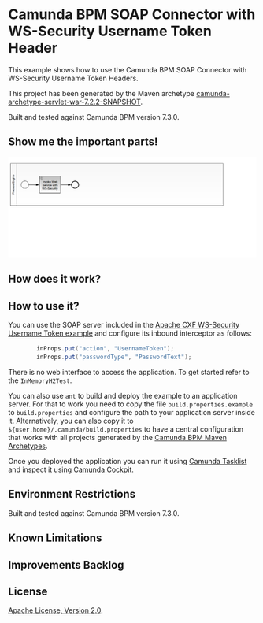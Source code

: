 Camunda BPM SOAP Connector with WS-Security Username Token Header
=================================================================

This example shows how to use the Camunda BPM SOAP Connector with WS-Security Username Token Headers.

This project has been generated by the Maven archetype
[camunda-archetype-servlet-war-7.2.2-SNAPSHOT](http://docs.camunda.org/latest/guides/user-guide/#process-applications-maven-project-templates-archetypes).

Built and tested against Camunda BPM version 7.3.0.


Show me the important parts!
----------------------------

![BPMN Process](src/main/resources/process.png)


How does it work?
-----------------


How to use it?
--------------

You can use the SOAP server included in the [Apache CXF WS-Security Username Token example](https://git-wip-us.apache.org/repos/asf?p=cxf.git;a=tree;f=distribution/src/main/release/samples/ws_security/ut;h=614c2dc41edce0a7c50c333a5fde364c3e7adac1;hb=HEAD)
and configure its inbound interceptor as follows:

```java
        inProps.put("action", "UsernameToken");
        inProps.put("passwordType", "PasswordText");
```

There is no web interface to access the application.
To get started refer to the `InMemoryH2Test`.

You can also use `ant` to build and deploy the example to an application server.
For that to work you need to copy the file `build.properties.example` to `build.properties`
and configure the path to your application server inside it.
Alternatively, you can also copy it to `${user.home}/.camunda/build.properties`
to have a central configuration that works with all projects generated by the
[Camunda BPM Maven Archetypes](http://docs.camunda.org/latest/guides/user-guide/#process-applications-maven-project-templates-archetypes).

Once you deployed the application you can run it using
[Camunda Tasklist](http://docs.camunda.org/latest/guides/user-guide/#tasklist)
and inspect it using
[Camunda Cockpit](http://docs.camunda.org/latest/guides/user-guide/#cockpit).


Environment Restrictions
------------------------

Built and tested against Camunda BPM version 7.3.0.


Known Limitations
-----------------


Improvements Backlog
--------------------


License
-------

[Apache License, Version 2.0](http://www.apache.org/licenses/LICENSE-2.0).
